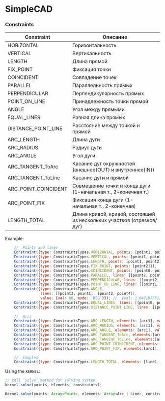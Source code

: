 # SimpleCAD

### Constraints
| Constraint | Описание |
|----------  |--------|
|HORIZONTAL  | Горизонтальность
|VERTICAL    | Вертикальность
|LENGTH      | Длина прямой
|FIX_POINT   |Фиксация точки
|COINCIDENT  |Совпадение точек
|PARALLEL    | Параллельность прямых
|PERPENDICULAR   | Перпендикулярность прямых
|POINT_ON_LINE   | Принадлежность точки прямой
|ANGLE   | Угол между прямыми
|EQUAL_LINES | Равная длина прямых
|DISTANCE_POINT_LINE | Расстояние между точкой и прямой
|ARC_LENGTH  | Длина дуги
|ARC_RADIUS  | Радиус дуги
|ARC_ANGLE   | Угол дуги
|ARC_TANGENT_ToArc| Касание дуг окружностей (внешнее(OUT) и внутреннее(IN))
|ARC_TANGENT_ToLine| Касание дуги и прямой
|ARC_POINT_COINCIDENT | Совмещение точки и конца дуги (1-начальная т., 2-конечная т.)
|ARC_POINT_FIX | Фиксация конца дуги (1-начальная т., 2-конечная)
|LENGTH_TOTAL | Длина кривой, кривой, состоящей из нескольких участков (отрезков/дуг)

Example:
```javascript
    //  Points and lines
    Constraint({type: ConstraintsTypes.HORIZONTAL, points: [point1, point2]});
    Constraint({type: ConstraintsTypes.VERTICAL, points: [point1, point2]});
    Constraint({type: ConstraintsTypes.LENGTH, points: [point1, point2], value: 32});
    Constraint({type: ConstraintsTypes.FIX_POINT, points: [point2]});
    Constraint({type: ConstraintsTypes.COINCIDENT, points: [point0, point2]});
    Constraint({type: ConstraintsTypes.PARALLEL, lines: [[point2, point1], [point3, point4]]});
    Constraint({type: ConstraintsTypes.PERPENDICULAR, lines: [[point2, point1], [point3, point4]]});
    Constraint({type: ConstraintsTypes.POINT_ON_LINE, lines: [[point1, point2]], points: [point3]});
    Constraint({type: ConstraintsTypes.ANGLE,
                lines: [[point3, point1], [point2, point4]],
                value: {val: 60, mode: 'DEG'}}); //  {val: 1.0471975511965976, mode: 'RAD'}
    Constraint({type: ConstraintsTypes.EQUAL_LINES, lines: [[point0, point1], [point1, point2]]})
    Constraint({type: ConstraintsTypes.DISTANCE_POINT_LINE, lines: [[point1, point2]], points: [point4], value: 70});
    
    //  Arcs
    Constraint({type: ConstraintsTypes.ARC_LENGTH, elements: [arc1], value: 20});
    Constraint({type: ConstraintsTypes.ARC_RADIUS, elements: [arc1], value: 5});
    Constraint({type: ConstraintsTypes.ARC_ANGLE, elements: [arc1], value: 45});
    Constraint({type: ConstraintsTypes.ARC_TANGENT_ToArc, elements:[arc1, arc2], mode: 'IN'}); // mode: 'IN' | 'OUT'
    Constraint({type: ConstraintsTypes.ARC_TANGENT_ToLine, elements:[arc1], lines: [[point3, point2]]});
    Constraint({type: ConstraintsTypes.ARC_POINT_COINCIDENT, elements:[arc1], points: [point2], mode: 1}); // mode: 1|2
    Constraint({type: ConstraintsTypes.ARC_POINT_FIX, elements:[arc1], mode: 1}); // mode: 1|2

    //  Сomplex
    Constraint({type: ConstraintsTypes.LENGTH_TOTAL, elements: [line1, arc1, line2], value: 250})
```


Using the `KERNEL`:
```javascript
// call `solve` method for solving system
kernel.solve(points, elements, constraints);
```
```typescript
Kernel.solve(points: Array<Point>, elements: Array<Arc | Line>, constraints: Array<Constraint>) {...}
```
